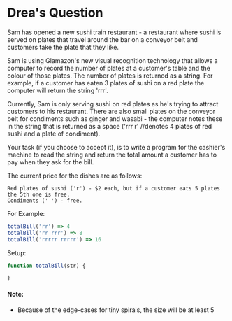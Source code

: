 # Drea's Question

Sam has opened a new sushi train restaurant - a restaurant where sushi is served on plates that travel around the bar on a conveyor belt and customers take the plate that they like.

Sam is using Glamazon's new visual recognition technology that allows a computer to record the number of plates at a customer's table and the colour of those plates. The number of plates is returned as a string. For example, if a customer has eaten 3 plates of sushi on a red plate the computer will return the string 'rrr'.

Currently, Sam is only serving sushi on red plates as he's trying to attract customers to his restaurant. There are also small plates on the conveyor belt for condiments such as ginger and wasabi - the computer notes these in the string that is returned as a space ('rrr r' //denotes 4 plates of red sushi and a plate of condiment).

Your task (if you choose to accept it), is to write a program for the cashier's machine to read the string and return the total amount a customer has to pay when they ask for the bill.

The current price for the dishes are as follows:
```
Red plates of sushi ('r') - $2 each, but if a customer eats 5 plates the 5th one is free.
Condiments (' ') - free.
```

For Example:
```js
totalBill('rr') => 4
totalBill('rr rrr') => 8
totalBill('rrrrr rrrrr') => 16
```

Setup:
```js
function totalBill(str) {

}
```
#### Note:
- Because of the edge-cases for tiny spirals, the size will be at least 5
